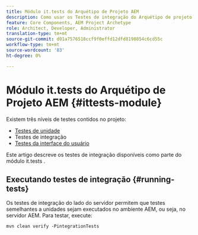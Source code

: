 ```yaml
---
title: Módulo it.tests do Arquétipo de Projeto AEM
description: Como usar os Testes de integração do Arquétipo de projeto do AEM
feature: Core Components, AEM Project Archetype
role: Architect, Developer, Administrator
translation-type: tm+mt
source-git-commit: d01a7576518ccf9f0effd12dfd8198854c6cd55c
workflow-type: tm+mt
source-wordcount: '83'
ht-degree: 0%

---
```



# Módulo it.tests do Arquétipo de Projeto AEM {#ittests-module}

Existem três níveis de testes contidos no projeto:

* [Testes de unidade](core.md#unit-tests)
* Testes de integração
* [Testes da interface do usuário](uitests.md)

Este artigo descreve os testes de integração disponíveis como parte do módulo it.tests .

## Executando testes de integração {#running-tests}

Os testes de integração do lado do servidor permitem que testes semelhantes a unidades sejam executados no ambiente AEM, ou seja, no servidor AEM. Para testar, execute:

```
mvn clean verify -PintegrationTests
```
